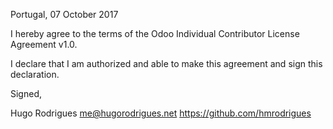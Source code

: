 Portugal, 07 October 2017

I hereby agree to the terms of the Odoo Individual Contributor License
Agreement v1.0.

I declare that I am authorized and able to make this agreement and sign this
declaration.

Signed,

Hugo Rodrigues me@hugorodrigues.net https://github.com/hmrodrigues

